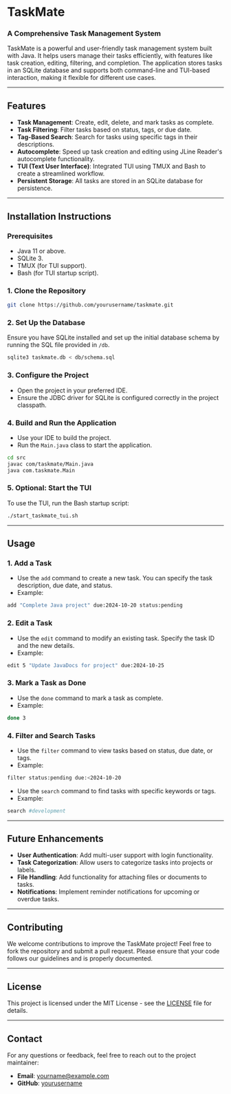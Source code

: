
# TaskMate

### A Comprehensive Task Management System

TaskMate is a powerful and user-friendly task management system built with Java. It helps users manage their tasks efficiently, with features like task creation, editing, filtering, and completion. The application stores tasks in an SQLite database and supports both command-line and TUI-based interaction, making it flexible for different use cases.

---

## Features

- **Task Management**: Create, edit, delete, and mark tasks as complete.
- **Task Filtering**: Filter tasks based on status, tags, or due date.
- **Tag-Based Search**: Search for tasks using specific tags in their descriptions.
- **Autocomplete**: Speed up task creation and editing using JLine Reader's autocomplete functionality.
- **TUI (Text User Interface)**: Integrated TUI using TMUX and Bash to create a streamlined workflow.
- **Persistent Storage**: All tasks are stored in an SQLite database for persistence.

---

## Installation Instructions

### Prerequisites
- Java 11 or above.
- SQLite 3.
- TMUX (for TUI support).
- Bash (for TUI startup script).

### 1. Clone the Repository
```bash
git clone https://github.com/yourusername/taskmate.git
```

### 2. Set Up the Database
Ensure you have SQLite installed and set up the initial database schema by running the SQL file provided in `/db`.

```bash
sqlite3 taskmate.db < db/schema.sql
```

### 3. Configure the Project
- Open the project in your preferred IDE.
- Ensure the JDBC driver for SQLite is configured correctly in the project classpath.

### 4. Build and Run the Application
- Use your IDE to build the project.
- Run the `Main.java` class to start the application.

```bash
cd src
javac com/taskmate/Main.java
java com.taskmate.Main
```

### 5. Optional: Start the TUI
To use the TUI, run the Bash startup script:
```bash
./start_taskmate_tui.sh
```

---

## Usage

### 1. Add a Task
- Use the `add` command to create a new task. You can specify the task description, due date, and status.
- Example:
```bash
add "Complete Java project" due:2024-10-20 status:pending
```

### 2. Edit a Task
- Use the `edit` command to modify an existing task. Specify the task ID and the new details.
- Example:
```bash
edit 5 "Update JavaDocs for project" due:2024-10-25
```

### 3. Mark a Task as Done
- Use the `done` command to mark a task as complete.
- Example:
```bash
done 3
```

### 4. Filter and Search Tasks
- Use the `filter` command to view tasks based on status, due date, or tags.
- Example:
```bash
filter status:pending due:<2024-10-20
```

- Use the `search` command to find tasks with specific keywords or tags.
- Example:
```bash
search #development
```

---

## Future Enhancements
- **User Authentication**: Add multi-user support with login functionality.
- **Task Categorization**: Allow users to categorize tasks into projects or labels.
- **File Handling**: Add functionality for attaching files or documents to tasks.
- **Notifications**: Implement reminder notifications for upcoming or overdue tasks.

---

## Contributing

We welcome contributions to improve the TaskMate project! Feel free to fork the repository and submit a pull request. Please ensure that your code follows our guidelines and is properly documented.

---

## License

This project is licensed under the MIT License - see the [LICENSE](LICENSE) file for details.

---

## Contact

For any questions or feedback, feel free to reach out to the project maintainer:

- **Email**: yourname@example.com
- **GitHub**: [yourusername](https://github.com/yourusername)
